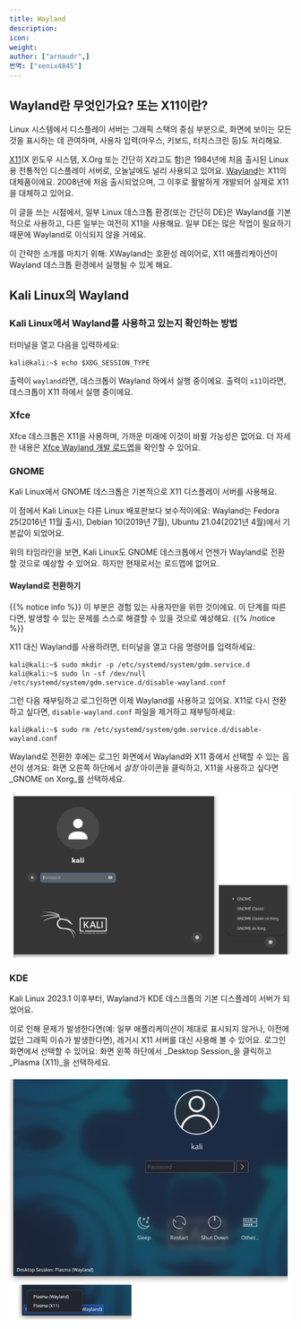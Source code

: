 ```yaml
---
title: Wayland
description:
icon:
weight:
author: ["arnaudr",]
번역: ["xenix4845"]
---
```


## Wayland란 무엇인가요? 또는 X11이란?

Linux 시스템에서 디스플레이 서버는 그래픽 스택의 중심 부분으로, 화면에 보이는 모든 것을 표시하는 데 관여하며, 사용자 입력(마우스, 키보드, 터치스크린 등)도 처리해요.

[X11](https://www.x.org/)(X 윈도우 시스템, X.Org 또는 간단히 X라고도 함)은 1984년에 처음 출시된 Linux용 전통적인 디스플레이 서버로, 오늘날에도 널리 사용되고 있어요. [Wayland](https://wayland.freedesktop.org/)는 X11의 대체품이에요. 2008년에 처음 출시되었으며, 그 이후로 활발하게 개발되어 실제로 X11을 대체하고 있어요.

이 글을 쓰는 시점에서, 일부 Linux 데스크톱 환경(또는 간단히 DE)은 Wayland를 기본적으로 사용하고, 다른 일부는 여전히 X11을 사용해요. 일부 DE는 많은 작업이 필요하기 때문에 Wayland로 이식되지 않을 거에요.

이 간략한 소개를 마치기 위해: XWayland는 호환성 레이어로, X11 애플리케이션이 Wayland 데스크톱 환경에서 실행될 수 있게 해요.


## Kali Linux의 Wayland

### Kali Linux에서 Wayland를 사용하고 있는지 확인하는 방법

터미널을 열고 다음을 입력하세요:

```console
kali@kali:~$ echo $XDG_SESSION_TYPE
```

출력이 `wayland`라면, 데스크톱이 Wayland 하에서 실행 중이에요. 출력이 `x11`이라면, 데스크톱이 X11 하에서 실행 중이에요.

### Xfce

Xfce 데스크톱은 X11을 사용하며, 가까운 미래에 이것이 바뀔 가능성은 없어요. 더 자세한 내용은 [Xfce Wayland 개발 로드맵](https://wiki.xfce.org/releng/wayland_roadmap)을 확인할 수 있어요.

### GNOME

Kali Linux에서 GNOME 데스크톱은 기본적으로 X11 디스플레이 서버를 사용해요.

이 점에서 Kali Linux는 다른 Linux 배포판보다 보수적이에요: Wayland는 Fedora 25(2016년 11월 출시), Debian 10(2019년 7월), Ubuntu 21.04(2021년 4월)에서 기본값이 되었어요.

위의 타임라인을 보면, Kali Linux도 GNOME 데스크톱에서 언젠가 Wayland로 전환할 것으로 예상할 수 있어요. 하지만 현재로서는 로드맵에 없어요.

#### Wayland로 전환하기

{{% notice info %}}
이 부분은 경험 있는 사용자만을 위한 것이에요. 이 단계를 따른다면, 발생할 수 있는 문제를 스스로 해결할 수 있을 것으로 예상해요.
{{% /notice %}}

X11 대신 Wayland를 사용하려면, 터미널을 열고 다음 명령어를 입력하세요:

```console
kali@kali:~$ sudo mkdir -p /etc/systemd/system/gdm.service.d
kali@kali:~$ sudo ln -sf /dev/null /etc/systemd/system/gdm.service.d/disable-wayland.conf
```

그런 다음 재부팅하고 로그인하면 이제 Wayland를 사용하고 있어요. X11로 다시 전환하고 싶다면, `disable-wayland.conf` 파일을 제거하고 재부팅하세요:

```console
kali@kali:~$ sudo rm /etc/systemd/system/gdm.service.d/disable-wayland.conf
```

Wayland로 전환한 후에는 로그인 화면에서 Wayland와 X11 중에서 선택할 수 있는 옵션이 생겨요: 화면 오른쪽 하단에서 _설정_ 아이콘을 클릭하고, X11을 사용하고 싶다면 _GNOME on Xorg_를 선택하세요.

![](images/gnome-login.png)

### KDE

Kali Linux 2023.1<!-- ie. plasma-desktop 4:5.27.0-1 --> 이후부터, Wayland가 KDE 데스크톱의 기본 디스플레이 서버가 되었어요.

이로 인해 문제가 발생한다면(예: 일부 애플리케이션이 제대로 표시되지 않거나, 이전에 없던 그래픽 이슈가 발생한다면), 레거시 X11 서버를 대신 사용해 볼 수 있어요. 로그인 화면에서 선택할 수 있어요: 화면 왼쪽 하단에서 _Desktop Session_을 클릭하고 _Plasma (X11)_을 선택하세요.

![](images/kde-login.png)

